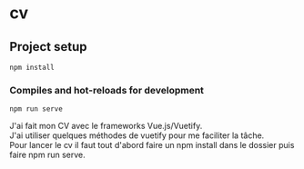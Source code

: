 # cv

## Project setup
```
npm install
```

### Compiles and hot-reloads for development
```
npm run serve
```
J'ai fait mon CV avec le frameworks Vue.js/Vuetify.<br>
J'ai utiliser quelques méthodes de vuetify pour me faciliter la tâche.<br>
Pour lancer le cv il faut tout d'abord faire un npm install dans le dossier puis faire npm run serve.
